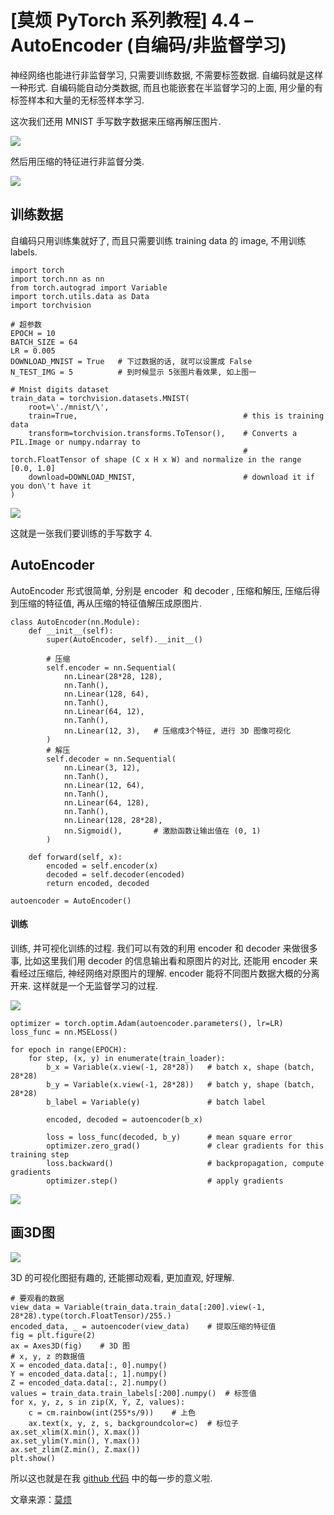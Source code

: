# [莫烦 PyTorch 系列教程] 4.4 – AutoEncoder (自编码/非监督学习)

神经网络也能进行非监督学习, 只需要训练数据, 不需要标签数据. 自编码就是这样一种形式. 自编码能自动分类数据, 而且也能嵌套在半监督学习的上面, 用少量的有标签样本和大量的无标签样本学习.

这次我们还用 MNIST 手写数字数据来压缩再解压图片.

![](img/c429fb827df769a542339e200e2ea20c.png)

然后用压缩的特征进行非监督分类.

![](img/f790e22ee4be05f818e52467c2f13b37.png)

## 训练数据

自编码只用训练集就好了, 而且只需要训练 training data 的 image, 不用训练 labels.

```
import torch
import torch.nn as nn
from torch.autograd import Variable
import torch.utils.data as Data
import torchvision

# 超参数
EPOCH = 10
BATCH_SIZE = 64
LR = 0.005
DOWNLOAD_MNIST = True   # 下过数据的话, 就可以设置成 False
N_TEST_IMG = 5          # 到时候显示 5张图片看效果, 如上图一

# Mnist digits dataset
train_data = torchvision.datasets.MNIST(
    root=\'./mnist/\',
    train=True,                                     # this is training data
    transform=torchvision.transforms.ToTensor(),    # Converts a PIL.Image or numpy.ndarray to
                                                    # torch.FloatTensor of shape (C x H x W) and normalize in the range [0.0, 1.0]
    download=DOWNLOAD_MNIST,                        # download it if you don\'t have it
)
```

![](img/ffeedc89cc695e61aa6e941c1c696a39.png)

这就是一张我们要训练的手写数字 4.

## AutoEncoder

AutoEncoder 形式很简单, 分别是 encoder  和 decoder , 压缩和解压, 压缩后得到压缩的特征值, 再从压缩的特征值解压成原图片.

```
class AutoEncoder(nn.Module):
    def __init__(self):
        super(AutoEncoder, self).__init__()

        # 压缩
        self.encoder = nn.Sequential(
            nn.Linear(28*28, 128),
            nn.Tanh(),
            nn.Linear(128, 64),
            nn.Tanh(),
            nn.Linear(64, 12),
            nn.Tanh(),
            nn.Linear(12, 3),   # 压缩成3个特征, 进行 3D 图像可视化
        )
        # 解压
        self.decoder = nn.Sequential(
            nn.Linear(3, 12),
            nn.Tanh(),
            nn.Linear(12, 64),
            nn.Tanh(),
            nn.Linear(64, 128),
            nn.Tanh(),
            nn.Linear(128, 28*28),
            nn.Sigmoid(),       # 激励函数让输出值在 (0, 1)
        )

    def forward(self, x):
        encoded = self.encoder(x)
        decoded = self.decoder(encoded)
        return encoded, decoded

autoencoder = AutoEncoder()
```

#### 训练

训练, 并可视化训练的过程. 我们可以有效的利用 encoder 和 decoder 来做很多事, 比如这里我们用 decoder 的信息输出看和原图片的对比, 还能用 encoder 来看经过压缩后, 神经网络对原图片的理解. encoder 能将不同图片数据大概的分离开来. 这样就是一个无监督学习的过程.

![](img/c429fb827df769a542339e200e2ea20c.png)

```
optimizer = torch.optim.Adam(autoencoder.parameters(), lr=LR)
loss_func = nn.MSELoss()

for epoch in range(EPOCH):
    for step, (x, y) in enumerate(train_loader):
        b_x = Variable(x.view(-1, 28*28))   # batch x, shape (batch, 28*28)
        b_y = Variable(x.view(-1, 28*28))   # batch y, shape (batch, 28*28)
        b_label = Variable(y)               # batch label

        encoded, decoded = autoencoder(b_x)

        loss = loss_func(decoded, b_y)      # mean square error
        optimizer.zero_grad()               # clear gradients for this training step
        loss.backward()                     # backpropagation, compute gradients
        optimizer.step()                    # apply gradients
```

![](img/9e1df524980c8f42ab4353070c2a1b74.png)

## 画3D图

![](img/f790e22ee4be05f818e52467c2f13b37.png)

3D 的可视化图挺有趣的, 还能挪动观看, 更加直观, 好理解.

```
# 要观看的数据
view_data = Variable(train_data.train_data[:200].view(-1, 28*28).type(torch.FloatTensor)/255.)
encoded_data, _ = autoencoder(view_data)    # 提取压缩的特征值
fig = plt.figure(2)
ax = Axes3D(fig)    # 3D 图
# x, y, z 的数据值
X = encoded_data.data[:, 0].numpy()
Y = encoded_data.data[:, 1].numpy()
Z = encoded_data.data[:, 2].numpy()
values = train_data.train_labels[:200].numpy()  # 标签值
for x, y, z, s in zip(X, Y, Z, values):
    c = cm.rainbow(int(255*s/9))    # 上色
    ax.text(x, y, z, s, backgroundcolor=c)  # 标位子
ax.set_xlim(X.min(), X.max())
ax.set_ylim(Y.min(), Y.max())
ax.set_zlim(Z.min(), Z.max())
plt.show()
```

所以这也就是在我 [github 代码](https://www.pytorchtutorial.com/goto/https://github.com/MorvanZhou/PyTorch-Tutorial/blob/master/tutorial-contents/404_autoencoder.py) 中的每一步的意义啦.

文章来源：[莫烦](https://www.pytorchtutorial.com/goto/https://morvanzhou.github.io/)